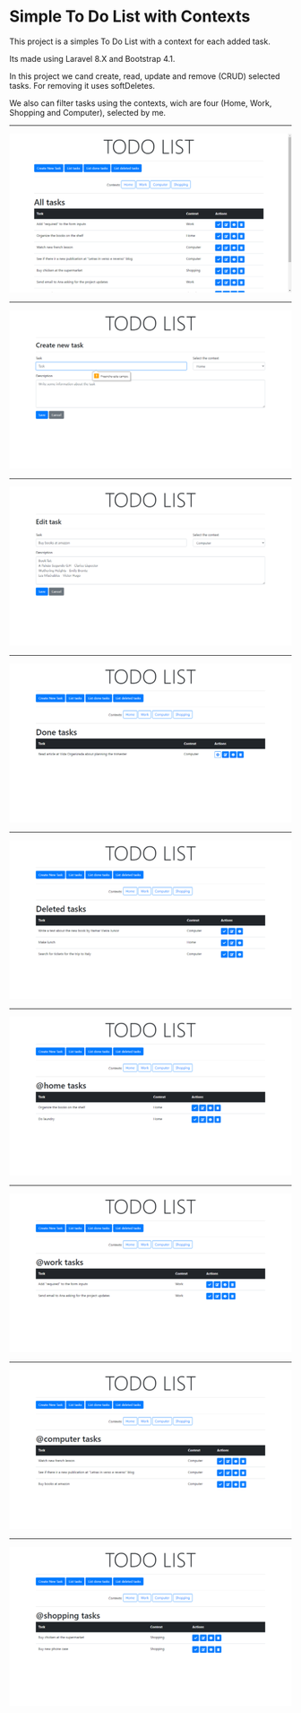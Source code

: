 # Simple To Do List with Contexts

This project is a simples To Do List with a context for each added task. 

Its made using Laravel 8.X and Bootstrap 4.1.

In this project we cand create, read, update and remove (CRUD) selected tasks. For removing it uses softDeletes.

We also can filter tasks using the contexts, wich are four (Home, Work, Shopping and Computer), selected by me. 

<hr>

![Homepage print showing all undone tasks.](/README_images/01_home_all_tasks.png) <hr>

![Homepage print showing all undone tasks.](/README_images/02_create_new_task.png) <hr>

![Homepage print showing all undone tasks.](/README_images/02_edit_task.png) <hr>

![Homepage print showing all undone tasks.](/README_images/03_done_tasks.png) <hr>

![Homepage print showing all undone tasks.](/README_images/04_deleted_tasks.png) <hr>

![Homepage print showing all undone tasks.](/README_images/05_at_home.png) <hr>

![Homepage print showing all undone tasks.](/README_images/06_at_work.png) <hr>

![Homepage print showing all undone tasks.](/README_images/07_at_computer.png) <hr>

![Homepage print showing all undone tasks.](/README_images/08_at_shopping.png)

